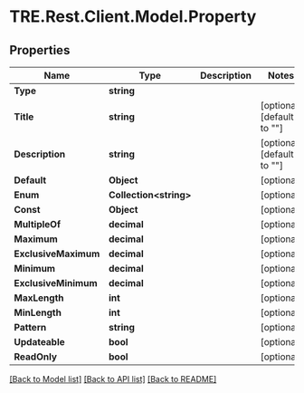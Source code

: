 # TRE.Rest.Client.Model.Property

## Properties

Name | Type | Description | Notes
------------ | ------------- | ------------- | -------------
**Type** | **string** |  | 
**Title** | **string** |  | [optional] [default to ""]
**Description** | **string** |  | [optional] [default to ""]
**Default** | **Object** |  | [optional] 
**Enum** | **Collection&lt;string&gt;** |  | [optional] 
**Const** | **Object** |  | [optional] 
**MultipleOf** | **decimal** |  | [optional] 
**Maximum** | **decimal** |  | [optional] 
**ExclusiveMaximum** | **decimal** |  | [optional] 
**Minimum** | **decimal** |  | [optional] 
**ExclusiveMinimum** | **decimal** |  | [optional] 
**MaxLength** | **int** |  | [optional] 
**MinLength** | **int** |  | [optional] 
**Pattern** | **string** |  | [optional] 
**Updateable** | **bool** |  | [optional] 
**ReadOnly** | **bool** |  | [optional] 

[[Back to Model list]](../README.md#documentation-for-models) [[Back to API list]](../README.md#documentation-for-api-endpoints) [[Back to README]](../README.md)

